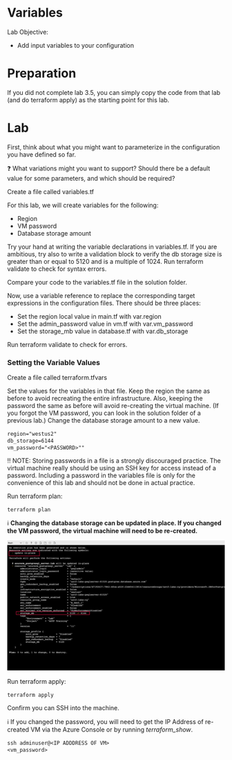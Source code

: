 # Variables

Lab Objective:
- Add input variables to your configuration

# Preparation

If you did not complete lab 3.5, you can simply copy the code from that lab (and do terraform apply) as the starting point for this lab.

# Lab

First, think about what you might want to parameterize in the configuration you have defined so far.

:question: What variations might you want to support?  Should there be a default value for some parameters, and which should be required?

Create a file called variables.tf

For this lab, we will create variables for the following:
-	Region
- VM password
-	Database storage amount

Try your hand at writing the variable declarations in variables.tf.  If you are ambitious, try also to write a validation block to verify the db storage size is greater than or equal to 5120 and is a multiple of 1024.   Run terraform validate to check for syntax errors.

Compare your code to the variables.tf file in the solution folder.

Now, use a variable reference to replace the corresponding target expressions in the configuration files.  There should be three places:

- Set the region local value in main.tf with var.region
- Set the admin_password value in vm.tf with var.vm_password
- Set the storage_mb value in database.tf with var.db_storage

Run terraform validate to check for errors.

### Setting the Variable Values

Create a file called terraform.tfvars

Set the values for the variables in that file.  Keep the region the same as before to avoid recreating the entire infrastructure.  Also, keeping the password the same as before will avoid re-creating the virtual machine.  (If you forgot the VM password, you can look in the solution folder of a previous lab.)   Change the database storage amount to a new value.

```
region="westus2"
db_storage=6144
vm_password="<PASSWORD>""
```

:bangbang: NOTE:  Storing passwords in a file is a strongly discouraged practice.  The virtual machine really should be using an SSH key for access instead of a password.  Including a password in the variables file is only for the convenience of this lab and should not be done in actual practice.

Run terraform plan:
```
terraform plan
```

:information_source: **Changing the database storage can be updated in place. If you changed the VM password, the virtual machine will need to be re-created.**

![Terraform Plan - after variable addition](./images/tf-plan-vars.png "Terraform Plan - after variable addition")

Run terraform apply:
```
terraform apply
```

Confirm you can SSH into the machine.

:information_source: If you changed the password, you will need to get the IP Address of re-created VM via the Azure Console or by running _terraform_show_.
```
ssh adminuser@<IP ADDDRESS OF VM>
<vm_password>
```
